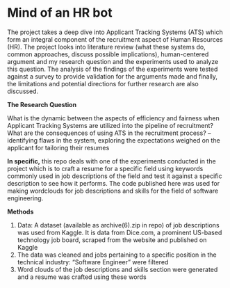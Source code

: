 # Mind of an HR bot

The project takes a deep dive into Applicant Tracking Systems (ATS) which form an integral component of the recruitment aspect of Human Resources (HR).
The project looks into literature review (what these systems do, common approaches, discuss possible implications), human-centered argument and my research question and the experiments used to analyze this question. The analysis of the findings of the experiments were tested against a survey to provide validation for the arguments made and finally, the limitations and potential directions for further research are also discussed. 

<b>The Research Question</b>

What is the dynamic between the aspects of efficiency and fairness when Applicant Tracking Systems are utilized into the pipeline of recruitment?  What are the consequences of using ATS in the recruitment process? – identifying flaws in the system, exploring the expectations weighed on the applicant for tailoring their resumes

<b>In specific,</b>
this repo deals with one of the experiments conducted in the project which is to craft a resume for a specific field using keywords commonly used in job descriptions of the field and test it against a specific description to see how it performs.
The code published here was used for making wordclouds for job descriptions and skills for the field of software engineering.


<b>Methods</b>


1. Data: A dataset (available as archive(6).zip in repo) of job descriptions was used from Kaggle. It is data from Dice.com, a prominent US-based technology job board, scraped from the website and published on Kaggle
2. The data was cleaned and jobs pertaining to a specific position in the technical industry: “Software Engineer” were filtered
3. Word clouds of the job descriptions and skills section were generated and a resume was crafted using these words

